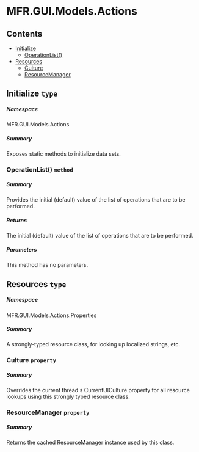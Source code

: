 <a name='assembly'></a>
# MFR.GUI.Models.Actions

## Contents

- [Initialize](#T-MFR-GUI-Models-Actions-Initialize 'MFR.GUI.Models.Actions.Initialize')
  - [OperationList()](#M-MFR-GUI-Models-Actions-Initialize-OperationList 'MFR.GUI.Models.Actions.Initialize.OperationList')
- [Resources](#T-MFR-GUI-Models-Actions-Properties-Resources 'MFR.GUI.Models.Actions.Properties.Resources')
  - [Culture](#P-MFR-GUI-Models-Actions-Properties-Resources-Culture 'MFR.GUI.Models.Actions.Properties.Resources.Culture')
  - [ResourceManager](#P-MFR-GUI-Models-Actions-Properties-Resources-ResourceManager 'MFR.GUI.Models.Actions.Properties.Resources.ResourceManager')

<a name='T-MFR-GUI-Models-Actions-Initialize'></a>
## Initialize `type`

##### Namespace

MFR.GUI.Models.Actions

##### Summary

Exposes static methods to initialize data sets.

<a name='M-MFR-GUI-Models-Actions-Initialize-OperationList'></a>
### OperationList() `method`

##### Summary

Provides the initial (default) value of the list of operations that are to be
performed.

##### Returns

The initial (default) value of the list of operations that are to be
performed.

##### Parameters

This method has no parameters.

<a name='T-MFR-GUI-Models-Actions-Properties-Resources'></a>
## Resources `type`

##### Namespace

MFR.GUI.Models.Actions.Properties

##### Summary

A strongly-typed resource class, for looking up localized strings, etc.

<a name='P-MFR-GUI-Models-Actions-Properties-Resources-Culture'></a>
### Culture `property`

##### Summary

Overrides the current thread's CurrentUICulture property for all
  resource lookups using this strongly typed resource class.

<a name='P-MFR-GUI-Models-Actions-Properties-Resources-ResourceManager'></a>
### ResourceManager `property`

##### Summary

Returns the cached ResourceManager instance used by this class.
